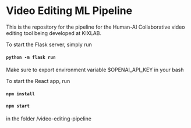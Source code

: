 # Video Editing ML Pipeline

This is the repository for the pipeline for the Human-AI Collaborative video editing tool being developed at KIXLAB.

To start the Flask server, simply run 

#### `python -m flask run`

Make sure to export environment variable $OPENAI_API_KEY in your bash

To start the React app, run 

#### `npm install`
#### `npm start`

in the folder /video-editing-pipeline
